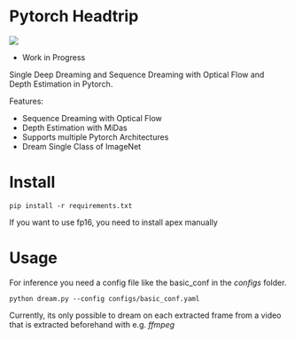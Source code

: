 # Pytorch Headtrip

![](examples/dream_example.gif)

- Work in Progress	

Single Deep Dreaming and Sequence Dreaming with Optical Flow and Depth Estimation in Pytorch. 


Features:
- Sequence Dreaming with Optical Flow
- Depth Estimation with MiDas
- Supports multiple Pytorch Architectures
- Dream Single Class of ImageNet


# Install

```
pip install -r requirements.txt
```

If you want to use fp16, you need to install apex manually

# Usage

For inference you need a config file like the basic_conf in the *configs* folder. 

```
python dream.py --config configs/basic_conf.yaml
```

Currently, its only possible to dream on each extracted frame from a video that is
extracted beforehand with e.g. *ffmpeg*


